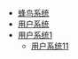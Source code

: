 * [蜂鸟系统](/)
* [用户系统](framework/user-sys.md)
* [用户系统1](framework/user-sys.md)
    * [用户系统11](framework/user-sys.md)